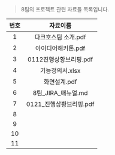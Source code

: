 > 8팀의 프로젝트 관련 자료들 목록입니다. 



| 번호 |        자료이름         |
| :--: | :---------------------: |
|  1   |   다크호스팀 소개.pdf   |
|  2   |   아이디어해커톤.pdf    |
|  3   | 0112진행상황브리핑.pdf  |
|  4   |     기능정의서.xlsx     |
|  5   |      화면설계.pdf       |
|  6   |   8팀_JIRA_매뉴얼.md    |
|  7   | 0121_진행상황브리핑.pdf |
|  8   |                         |
|  9   |                         |
|  10  |                         |
|  11  |                         |

